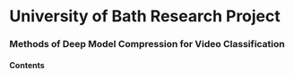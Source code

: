 # University of Bath Research Project

### Methods of Deep Model Compression for Video Classification

#### Contents
